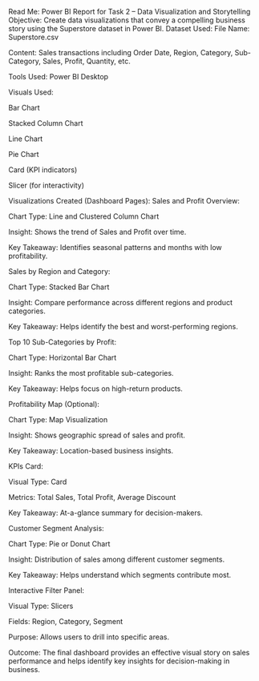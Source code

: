  Read Me: Power BI Report for Task 2 – Data Visualization and Storytelling
 Objective:
Create data visualizations that convey a compelling business story using the Superstore dataset in Power BI.
 Dataset Used:
File Name: Superstore.csv

Content: Sales transactions including Order Date, Region, Category, Sub-Category, Sales, Profit, Quantity, etc.

Tools Used:
Power BI Desktop

Visuals Used:

Bar Chart

Stacked Column Chart

Line Chart

Pie Chart

Card (KPI indicators)

Slicer (for interactivity)

Visualizations Created (Dashboard Pages):
Sales and Profit Overview:

Chart Type: Line and Clustered Column Chart

Insight: Shows the trend of Sales and Profit over time.

Key Takeaway: Identifies seasonal patterns and months with low profitability.

Sales by Region and Category:

Chart Type: Stacked Bar Chart

Insight: Compare performance across different regions and product categories.

Key Takeaway: Helps identify the best and worst-performing regions.

Top 10 Sub-Categories by Profit:

Chart Type: Horizontal Bar Chart

Insight: Ranks the most profitable sub-categories.

Key Takeaway: Helps focus on high-return products.

Profitability Map (Optional):

Chart Type: Map Visualization

Insight: Shows geographic spread of sales and profit.

Key Takeaway: Location-based business insights.

KPIs Card:

Visual Type: Card

Metrics: Total Sales, Total Profit, Average Discount

Key Takeaway: At-a-glance summary for decision-makers.

Customer Segment Analysis:

Chart Type: Pie or Donut Chart

Insight: Distribution of sales among different customer segments.

Key Takeaway: Helps understand which segments contribute most.

Interactive Filter Panel:

Visual Type: Slicers

Fields: Region, Category, Segment

Purpose: Allows users to drill into specific areas.

 Outcome:
The final dashboard provides an effective visual story on sales performance and helps identify key insights for decision-making in business.
